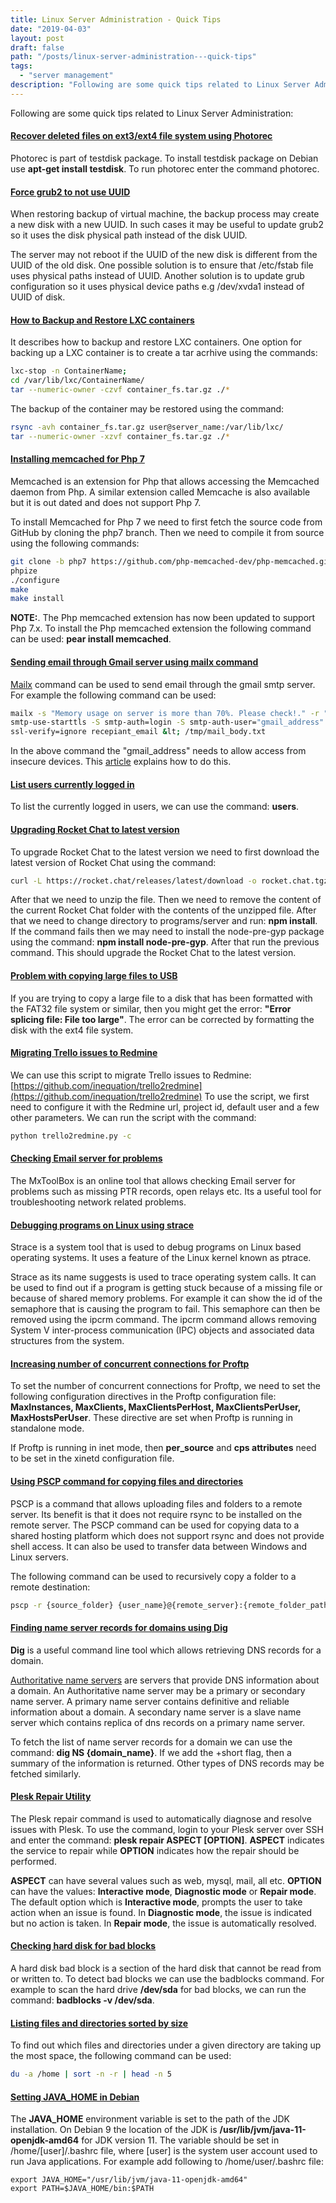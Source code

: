 ```yaml
---
title: Linux Server Administration - Quick Tips
date: "2019-04-03"
layout: post
draft: false
path: "/posts/linux-server-administration---quick-tips"
tags:
  - "server management"
description: "Following are some quick tips related to Linux Server Administration:"
---
```


Following are some quick tips related to Linux Server Administration:

#### [Recover deleted files on ext3/ext4 file system using Photorec](http://www.cyberciti.biz/tips/linux-ext3-ext4-deleted-files-recovery-howto.html)
Photorec is part of testdisk package. To install testdisk package on Debian use **apt-get install testdisk**. To run photorec enter the command photorec.

#### [Force grub2 to not use UUID](http://askubuntu.com/questions/257425/can-i-force-grub2-update-not-to-use-uui)
When restoring backup of virtual machine, the backup process may create a new disk with a new UUID. In such cases it may be useful to update grub2 so it uses the disk physical path instead of the disk UUID.

The server may not reboot if the UUID of the new disk is different from the UUID of the old disk. One possible solution is to ensure that /etc/fstab file uses physical paths instead of UUID. Another solution is to update grub configuration so it uses physical device paths e.g /dev/xvda1 instead of UUID of disk.

#### [How to Backup and Restore LXC containers](http://stackoverflow.com/questions/23427129/how-do-i-backup-move-lxc-containers)
It describes how to backup and restore LXC containers. One option for backing up a LXC container is to create a tar acrhive using the commands:

```bash
lxc-stop -n ContainerName;
cd /var/lib/lxc/ContainerName/
tar --numeric-owner -czvf container_fs.tar.gz ./*
```

The backup of the container may be restored using the command:

```bash
rsync -avh container_fs.tar.gz user@server_name:/var/lib/lxc/
tar --numeric-owner -xzvf container_fs.tar.gz ./*
```

#### [Installing memcached for Php 7](http://php.net/manual/en/book.memcached.php)
Memcached is an extension for Php that allows accessing the Memcached daemon from Php. A similar extension called Memcache is also available but it is out dated and does not support Php 7.

To install Memcached for Php 7 we need to first fetch the source code from GitHub by cloning the php7 branch. Then we need to compile it from source using the following commands:

```bash
git clone -b php7 https://github.com/php-memcached-dev/php-memcached.git
phpize
./configure
make
make install
```

**NOTE:**. The Php memcached extension has now been updated to support Php 7.x. To install the Php memcached extension the following command can be used: **pear install memcached**.

#### [Sending email through Gmail server using mailx command](https://support.google.com/accounts/answer/6010255?hl=en)
[Mailx](https://linux.die.net/man/1/mailx) command can be used to send email through the gmail smtp server. For example the following command can be used:

```bash
mailx -s "Memory usage on server is more than 70%. Please check!." -r "reply_email" -S smtp="smtp.gmail.com:587" -S  \
smtp-use-starttls -S smtp-auth=login -S smtp-auth-user="gmail_address" -S smtp-auth-password="gmail_password" -S \
ssl-verify=ignore recepiant_email &lt; /tmp/mail_body.txt
```

In the above command the "gmail_address" needs to allow access from insecure devices. This [article](https://support.google.com/accounts/answer/6010255?hl=en) explains how to do this.

#### [List users currently logged in](https://www.cyberciti.biz/faq/unix-linux-list-current-logged-in-users/)
To list the currently logged in users, we can use the command: **users**.

#### [Upgrading Rocket Chat to latest version](https://rocket.chat/docs/installation/manual-installation/ubuntu#update)
To upgrade Rocket Chat to the latest version we need to first download the latest version of Rocket Chat using the command:

```bash
curl -L https://rocket.chat/releases/latest/download -o rocket.chat.tgz
```

After that we need to unzip the file. Then we need to remove the content of the current Rocket Chat folder with the contents of the unzipped file. After that we need to change directory to programs/server and run: **npm install**. If the command fails then we may need to install the node-pre-gyp package using the command: **npm install node-pre-gyp**. After that run the previous command. This should upgrade the Rocket Chat to the latest version.

#### [Problem with copying large files to USB](https://askubuntu.com/questions/348888/how-do-i-solve-error-splicing-files/610357#610357)
If you are trying to copy a large file to a disk that has been formatted with the FAT32 file system or similar, then you might get the error: **"Error splicing file: File too large"**. The error can be corrected by formatting the disk with the ext4 file system.

#### [Migrating Trello issues to Redmine](https://github.com/inequation/trello2redmine)
We can use this script to migrate Trello issues to Redmine: [https://github.com/inequation/trello2redmine](https://github.com/inequation/trello2redmine)
To use the script, we first need to configure it with the Redmine url, project id, default user and a few other parameters. We can run the script with the command:

```bash
python trello2redmine.py -c
```

#### [Checking Email server for problems](http://mxtoolbox.com/diagnostic.aspx)
The MxToolBox is an online tool that allows checking Email server for problems such as missing PTR records, open relays etc. Its a useful tool for troubleshooting network related problems.

#### [Debugging programs on Linux using strace](https://en.wikipedia.org/wiki/Strace)
Strace is a system tool that is used to debug programs on Linux based operating systems. It uses a feature of the Linux kernel known as ptrace.

Strace as its name suggests is used to trace operating system calls. It can be used to find out if a program is getting stuck because of a missing file or because of shared memory problems. For example it can show the id of the semaphore that is causing the program to fail. This semaphore can then be removed using the ipcrm command. The ipcrm command allows removing System V inter-process communication (IPC) objects and associated data structures from the system.

#### [Increasing number of concurrent connections for Proftp](http://www.proftpd.org/docs/howto/BCP.html)
To set the number of concurrent connections for Proftp, we need to set the following configuration directives in the Proftp configuration file: **MaxInstances, MaxClients, MaxClientsPerHost, MaxClientsPerUser, MaxHostsPerUser**. These directive are set when Proftp is running in standalone mode.

If Proftp is running in inet mode, then **per_source** and **cps attributes** need to be set in the xinetd configuration file.

#### [Using PSCP command for copying files and directories](https://serverfault.com/questions/295565/pscp-upload-an-entire-folder-windows-to-linux)
PSCP is a command that allows uploading files and folders to a remote server. Its benefit is that it does not require rsync to be installed on the remote server. The PSCP command can be used for copying data to a shared hosting platform which does not support rsync and does not provide shell access. It can also be used to transfer data between Windows and Linux servers.

The following command can be used to recursively copy a folder to a remote destination:

```bash
pscp -r {source_folder} {user_name}@{remote_server}:{remote_folder_path}
```

#### [Finding name server records for domains using Dig](https://stackoverflow.com/questions/38021/how-do-i-find-the-authoritative-name-server-for-a-domain-name)
**Dig** is a useful command line tool which allows retrieving DNS records for a domain.

[Authoritative name servers](https://en.wikipedia.org/wiki/Name_server) are servers that provide DNS information about a domain. An Authoritative name server may be a primary or secondary name server. A primary name server contains definitive and reliable information about a domain. A secondary name server is a slave name server which contains replica of dns records on a primary name server.

To fetch the list of name server records for a domain we can use the command: **dig NS {domain_name}**. If we add the +short flag, then a summary of the information is returned. Other types of DNS records may be fetched similarly.

#### [Plesk Repair Utility](https://docs.plesk.com/en-US/onyx/administrator-guide/plesk-administration/plesk-repair-utility.74649/)
The Plesk repair command is used to automatically diagnose and resolve issues with Plesk. To use the command, login to your Plesk server over SSH and enter the command: **plesk repair ASPECT [OPTION]**. **ASPECT** indicates the service to repair while **OPTION** indicates how the repair should be performed.

**ASPECT** can have several values such as web, mysql, mail, all etc.
**OPTION** can have the values: **Interactive mode**, **Diagnostic mode** or **Repair mode**. The default option which is **Interactive mode**, prompts the user to take action when an issue is found. In **Diagnostic mode**, the issue is indicated but no action is taken. In **Repair mode**, the issue is automatically resolved.

#### [Checking hard disk for bad blocks](https://www.tecmint.com/check-linux-hard-disk-bad-sectors-bad-blocks/)
A hard disk bad block is a section of the hard disk that cannot be read from or written to. To detect bad blocks we can use the badblocks command. For example to scan the hard drive **/dev/sda** for bad blocks, we can run the command: **badblocks -v /dev/sda**.

#### [Listing files and directories sorted by size](https://www.tecmint.com/find-top-large-directories-and-files-sizes-in-linux/)
To find out which files and directories under a given directory are taking up the most space, the following command can be used:

```bash
du -a /home | sort -n -r | head -n 5
```

#### [Setting JAVA_HOME in Debian](https://stackoverflow.com/questions/24641536/how-to-set-java-home-in-linux-for-all-users)
The **JAVA_HOME** environment variable is set to the path of the JDK installation. On Debian 9 the location of the JDK is **/usr/lib/jvm/java-11-openjdk-amd64** for JDK version 11. The variable should be set in /home/[user]/.bashrc file, where [user] is the system user account used to run Java applications. For example add following to /home/user/.bashrc file:

```
export JAVA_HOME="/usr/lib/jvm/java-11-openjdk-amd64"
export PATH=$JAVA_HOME/bin:$PATH
```
